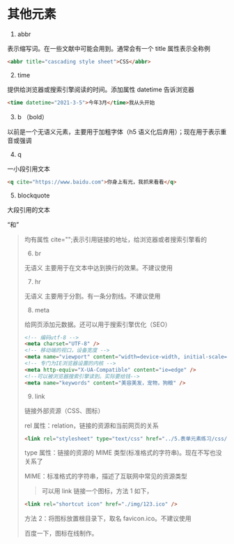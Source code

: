# 其他元素

1. abbr

表示缩写词。在一些文献中可能会用到。通常会有一个 title 属性表示全称例

```html
<abbr title="cascading style sheet">CSS</abbr>
```

2. time

提供给浏览器或搜索引擎阅读的时间。添加属性 datetime 告诉浏览器

```html
<time datetime="2021-3-5">今年3月</time>我从头开始
```

3. b （bold）

以前是一个无语义元素，主要用于加粗字体（h5 语义化后弃用）；现在用于表示重音或强调

4. q

一小段引用文本

```html
<q cite="https://www.baidu.com">你身上有光，我抓来看看</q>
```

5. blockquote

大段引用的文本

<q>和<blockquote>均有属性 cite="";表示引用链接的地址，给浏览器或者搜索引擎看的

6. br

无语义
主要用于在文本中达到换行的效果。不建议使用

7. hr

无语义
主要用于分割。有一条分割线。不建议使用

8. meta

给网页添加元数据。还可以用于搜索引擎优化（SEO）

```html
<!-- 编码utf-8 -->
<meta charset="UTF-8" />
<!-- 移动端的视口，设备宽度 -->
<meta name="viewport" content="width=device-width, initial-scale=1.0" />
<!-- 专门为IE浏览器设置的内核 -->
<meta http-equiv="X-UA-Compatible" content="ie=edge" />
<!--可以被浏览器搜索引擎读到。实际要给钱-->
<meta name="keywords" content="美容美发，宠物，狗粮" />
```

9.  link

链接外部资源（CSS、图标）

rel 属性：relation，链接的资源和当前网页的关系

```html
<link rel="stylesheet" type="text/css" href="../5.表单元素练习/css/reset.css" />
```

type 属性：链接的资源的 MIME 类型(标准格式的字符串)。现在不写也没关系了

MIME：标准格式的字符串，描述了互联网中常见的资源类型

> 可以用 link 链接一个图标，方法 1 如下，

```html
<link rel="shortcut icon" href="./img/123.ico" />
```

方法 2：将图标放置根目录下，取名 favicon.ico。不建议使用

百度一下，图标在线制作。
